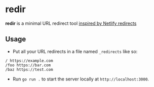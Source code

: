 # redir

**redir** is a minimal URL redirect tool [inspired by Netlify redirects](https://docs.netlify.com/routing/redirects/)

## Usage

- Put all your URL redirects in a file named `_redirects` like so:

```
/ https://example.com
/foo https://bar.com
/baz https://test.com
```

- Run `go run .` to start the server locally at `http://localhost:3000`.
